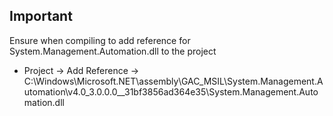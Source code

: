 ## Important

Ensure when compiling to add  reference for System.Management.Automation.dll to the project
- Project -> Add Reference -> C:\Windows\Microsoft.NET\assembly\GAC_MSIL\System.Management.Automation\v4.0_3.0.0.0__31bf3856ad364e35\System.Management.Automation.dll
